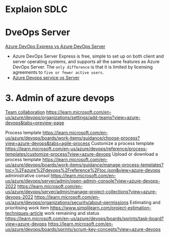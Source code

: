 # Explaion SDLC 
# DveOps Server
[Azure DevOps Express vs Azure DevOps Server](https://learn.microsoft.com/en-us/azure/devops/server/download/azuredevopsserver?view=azure-devops)
- Azure DevOps Server Express is free, simple to set up on both client and server operating systems, and supports all the same features as Azure DevOps Server. The `only difference` is that it is limited by licensing agreements to `five or fewer active users`.
- [Azure Devops service vs Server](https://learn.microsoft.com/en-us/azure/devops/user-guide/about-azure-devops-services-tfs?view=azure-devops)

# 3. Admin of azure devops
[Team collaboration](https://learn.microsoft.com/en-us/azure/devops/organizations/settings/add-teams?view=azure-devops&tabs=preview-page)
https://learn.microsoft.com/en-us/azure/devops/organizations/settings/add-teams?view=azure-devops&tabs=preview-page

Process template https://learn.microsoft.com/en-us/azure/devops/boards/work-items/guidance/choose-process?view=azure-devops&tabs=agile-process
Customize a process template https://learn.microsoft.com/en-us/azure/devops/reference/process-templates/customize-process?view=azure-devops
Upload or download a process template https://learn.microsoft.com/en-us/azure/devops/boards/work-items/guidance/manage-process-templates?toc=%2Fazure%2Fdevops%2Freference%2Ftoc.json&view=azure-devops
administrative consol https://learn.microsoft.com/en-us/azure/devops/server/admin/open-admin-console?view=azure-devops-2022
https://learn.microsoft.com/en-us/azure/devops/server/admin/manage-project-collections?view=azure-devops-2022
https://learn.microsoft.com/en-us/azure/devops/organizations/security/about-permissions
Estimating and prioritising work item
https://www.simplilearn.com/project-estimation-techniques-article
 work remaining and status https://learn.microsoft.com/en-us/azure/devops/boards/sprints/task-board?view=azure-devops
 https://learn.microsoft.com/en-us/azure/devops/boards/sprints/scrum-key-concepts?view=azure-devops
 
